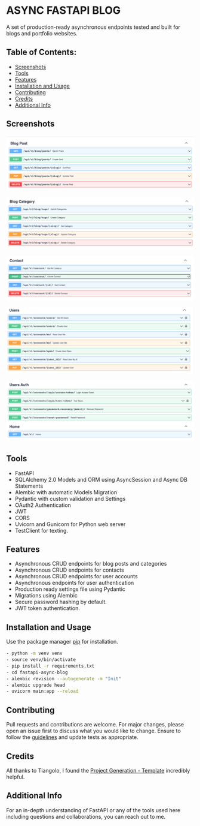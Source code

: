 # ASYNC FASTAPI BLOG
A set of production-ready asynchronous endpoints tested and built for blogs and portfolio websites.

## Table of Contents:
- [Screenshots](#screenshots)
- [Tools](#tools)
- [Features](#features)
- [Installation and Usage](#installation)
- [Contributing](#contributing)
- [Credits](#credits)
- [Additional Info](#additional-info)

## Screenshots

![Blog Posts](https://github.com/drmacsika/fastapi-async-blog/blob/master/templates/Screenshot%202021-10-23%20at%2020.48.16.png)

![Blog Category](https://github.com/drmacsika/fastapi-async-blog/blob/master/templates/Screenshot%202021-10-23%20at%2020.48.28.png)

![Contact](https://github.com/drmacsika/fastapi-async-blog/blob/master/templates/Screenshot%202021-10-23%20at%2020.48.39.png)

![User Accounts](https://github.com/drmacsika/fastapi-async-blog/blob/master/templates/Screenshot%202021-10-23%20at%2020.48.48.png)

![User Auth](https://github.com/drmacsika/fastapi-async-blog/blob/master/templates/Screenshot%202021-10-23%20at%2020.48.57.png)

## Tools

- FastAPI
- SQLAlchemy 2.0 Models and ORM using AsyncSession and Async DB Statements
- Alembic with automatic Models Migration
- Pydantic with custom validation and Settings
- OAuth2 Authentication
- JWT
- CORS
- Uvicorn and Gunicorn for Python web server
- TestClient for texting.

## Features

- Asynchronous CRUD endpoints for blog posts and categories
- Asynchronous CRUD endpoints for contacts
- Asynchronous CRUD endpoints for user accounts
- Asynchronous endpoints for user authentication
- Production ready settings file using Pydantic
- Migrations using Alembic
- Secure password hashing by default.
- JWT token authentication.

## Installation and Usage

Use the package manager [pip](https://pip.pypa.io/en/stable/) for installation.

```bash
- python -m venv venv
- source venv/bin/activate
- pip install -r requirements.txt
- cd fastapi-async-blog
- alembic revision --autogenerate -m "Init"
- alembic upgrade head
- uvicorn main:app --reload
```

## Contributing

Pull requests and contributions are welcome. For major changes, please open an issue first to discuss what you would like to change.
Ensure to follow the [guidelines](https://github.com/drmacsika/fastapi-async-blog/blob/master/CONTRIBUTING.md) and update tests as appropriate.

## Credits

All thanks to Tiangolo, I found the [Project Generation - Template](https://github.com/tiangolo/full-stack-fastapi-postgresql) incredibly helpful.

## Additional Info

For an in-depth understanding of FastAPI or any of the tools used here including questions and collaborations, you can reach out to me.

